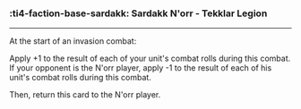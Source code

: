 ### :ti4-faction-base-sardakk: __Sardakk N'orr - Tekklar Legion__

---
At the start of an invasion combat:

Apply +1 to the result of each of your unit's combat rolls during this combat. 
If your opponent is the N'orr player, apply -1 to the result of each of his unit's combat rolls during this combat.

Then, return this card to the N'orr player.